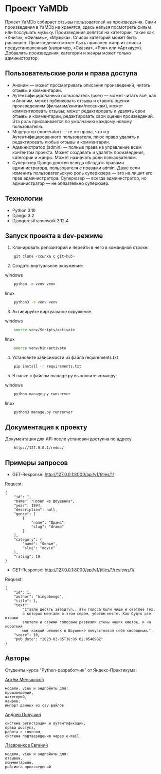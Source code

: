 # Проект YaMDb

Проект YaMDb собирает отзывы пользователей на произведения. Сами произведения в YaMDb не хранятся, здесь нельзя посмотреть фильм или послушать музыку.
Произведения делятся на категории, такие как «Книги», «Фильмы», «Музыка». Список категорий может быть расширен. 
Произведению может быть присвоен жанр из списка предустановленных (например, «Сказка», «Рок» или «Артхаус»). 
Добавлять произведения, категории и жанры может только администратор.

## Пользовательские роли и права доступа

- Аноним — может просматривать описания произведений, читать отзывы и комментарии.
- Аутентифицированный пользователь (user) — может читать всё, как и Аноним, может публиковать отзывы и ставить оценки произведениям (фильмам/книгам/песенкам), может комментировать отзывы; может редактировать и удалять свои отзывы и комментарии, редактировать свои оценки произведений. Эта роль присваивается по умолчанию каждому новому пользователю.
- Модератор (moderator) — те же права, что и у Аутентифицированного пользователя, плюс право удалять и редактировать любые отзывы и комментарии.
- Администратор (admin) — полные права на управление всем контентом проекта. Может создавать и удалять произведения, категории и жанры. Может назначать роли пользователям.
- Суперюзер Django должен всегда обладать правами администратора, пользователя с правами admin. Даже если изменить пользовательскую роль суперюзера — это не лишит его прав администратора. Суперюзер — всегда администратор, но администратор — не обязательно суперюзер.

## Технологии

- Python 3.10
- Django 3.2
- Djangorestframework 3.12.4


## Запуск проекта в dev-режиме

1. Клонировать репозиторий и перейти в него в командной строке:

```bash
    git clone <ссылка с git-hub>
```

2. Cоздать виртуальное окружение:

windows
```bash
    python -m venv venv
```

linux
```bash
    python3 -m venv venv
```

3. Активируйте виртуальное окружение

windows
```bash
    source venv/Scripts/activate
```

linux
```bash
    source venv/bin/activate
```

4. Установите зависимости из файла requirements.txt

```bash
    pip install -r requirements.txt
```

5. В папке с файлом manage.py выполните команду:

windows
```bash
    python manage.py runserver
```

linux
```bash
    python3 manage.py runserver
```

## Документация к проекту

Документация для API после установки доступна по адресу
```
    http://127.0.0.1/redoc/
```

## Примеры запросов

- GET-Response: <http://127.0.0.1:8000/api/v1/titles/1/>

Request:

```J-SON
{
    "id": 1,
    "name": "Побег из Шоушенка",
    "year": 1994,
    "description": null,
    "genre": [
        {
            "name": "Драма",
            "slug": "drama"
        }
    ],
    "category": {
        "name": "Фильм",
        "slug": "movie"
    },
    "rating": 10
}
```

- GET-Response: <http://127.0.0.1:8000/api/v1/titles/1/reviews/1/>

Request:

```J-SON
{
    "id": 1,
    "author": "bingobongo",
    "title": 1,
    "text": 
        "Ставлю десять звёзд!\n...Эти голоса были чище и светлее тех,
        о которых мечтали в этом сером, убогом месте. Как будто две птички 
        влетели и своими голосами развеяли стены наших клеток, и на короткий
        миг каждый человек в Шоушенке почувствовал себя свободным.",
    "score": 10,
    "pub_date": "2023-02-05T18:06:02.054698Z"
}
```

## Авторы

Студенты курса "Python-разработчик" от Яндекс-Практикума:

[Артём Меньшиков](https://github.com/a-menshikov)
```
модели, view и эндпойнты для:
произведений,
категорий,
жанров;
импорт данных из csv файлов
```

[Андрей Полушин](https://github.com/pandser)
```
система регистрации и аутентификации,
права доступа,
работа с токеном,
система подтверждения через e-mail
```

[Лазаренков Евгений](https://github.com/lazarenkov-e)
```
модели, view и эндпойнты для:
отзывов,
комментариев,
рейтинга произведений
```

